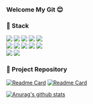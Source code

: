 ### Welcome My Git 😊


### 🔨 Stack

<p>
<img src="https://img.shields.io/badge/Java-007396?style=flat-square&logo=OpenJDK&logoColor=white">
<img src="https://img.shields.io/badge/Spring-6DB33F?style=flat-square&logo=Spring&logoColor=white">  
<img src="https://img.shields.io/badge/Spring Boot-f4d159?style=flat-square&logo=Spring Boot&logoColor=181717"/>
<img src="https://img.shields.io/badge/JPA-9916ec?style=flat-square&logo=JPA&logoColor=ffffff"/>
<img src="https://img.shields.io/badge/Oracle-F80000?style=flat-square&logo=Oracle&logoColor=white">
<br>
<img src="https://img.shields.io/badge/jQuery-0769AD?style=flat-square&logo=jQuery&logoColor=white"/>
<img src="https://img.shields.io/badge/JavaScript-F7DF1E?style=flat-square&logo=JavaScript&logoColor=white"/>
<img src="https://img.shields.io/badge/HTML5-E34F26?style=flat-square&logo=HTML5&logoColor=white"/>
<img src="https://img.shields.io/badge/CSS3-1572B6?style=flat-square&logo=CSS3&logoColor=white"/>
<img src="https://img.shields.io/badge/Bootstrap-7952B3?style=flat-square&logo=Bootstrap&logoColor=white">
<br>
<img src="https://img.shields.io/badge/GitHub-a3a3a3?style=flat-square&logo=GitHub&logoColor=181717"/>
<img src="https://img.shields.io/badge/Notion-000000?style=flat-square&logo=Notion&logoColor=ffffff"/>


</p>


### 📍 Project Repository
[![Readme Card](https://github-readme-stats.vercel.app/api/pin/?username=JJongho123&repo=final_project_PersonCenter&theme=react&cache_seconds=1800)](https://github.com/JJongho123/final_project_PersonCenter)
[![Readme Card](https://github-readme-stats.vercel.app/api/pin/?username=JJongho123&repo=semi_project&theme=react&cache_seconds=1800)](https://github.com/JJongho123/semi_project)

[![Anurag's github stats](https://github-readme-stats.vercel.app/api?username=JJongho123)](https://github.com/anuraghazra/github-readme-stats)


  
  
  
<!--### 📈 my github stats

<p align="center"> <img src="https://github-readme-stats.vercel.app/api?username=JJongho123&show_icons=true&theme=gotham" alt="JJongho123" /> -->

